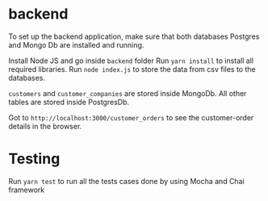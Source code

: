 # backend

To set up the backend application, make sure that both databases Postgres and Mongo Db are installed and running.

Install Node JS and go inside `backend` folder
Run `yarn install` to install all required libraries.
Run `node index.js` to store the data from csv files to the databases.

`customers` and `customer_companies` are stored inside MongoDb. All other tables are stored inside PostgresDb.

Got to `http://localhost:3000/customer_orders` to see the customer-order details in the browser.

# Testing

Run `yarn test` to run all the tests cases done by using Mocha and Chai framework

